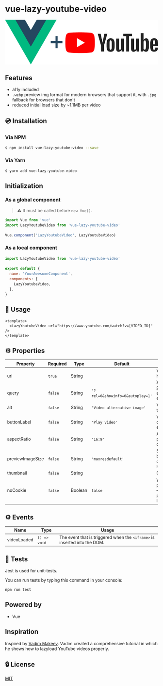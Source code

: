 # vue-lazy-youtube-video

![Vue.js logo plus YouTube logo](./assets/img.jpg)

## Features

- a11y included
- `.webp` preview img format for modern browsers that support it, with `.jpg` fallback for browsers that don't
- reduced initial load size by ~1.1MB per video

## 💿 Installation

### Via NPM

```bash
$ npm install vue-lazy-youtube-video --save
```

### Via Yarn

```bash
$ yarn add vue-lazy-youtube-video
```

## Initialization

### As a global component

> ⚠️ It must be called before `new Vue()`.

```js
import Vue from 'vue'
import LazyYoutubeVideo from 'vue-lazy-youtube-video'

Vue.component('LazyYoutubeVideo', LazyYoutubeVideo)
```

### As a local component

```js
import LazyYoutubeVideo from 'vue-lazy-youtube-video'

export default {
  name: 'YourAwesomeComponent',
  components: {
    LazyYoutubeVideo,
  },
}
```

## 🚀 Usage

```vue
<template>
  <LazyYoutubeVideo url="https://www.youtube.com/watch?v=[VIDEO_ID]" />
</template>
```

## ⚙️ Properties

| Property         | Required | Type    | Default                          | Description                                                                                                                        |
| ---------------- | -------- | ------- | -------------------------------- | ---------------------------------------------------------------------------------------------------------------------------------- |
| url              | `true`   | String  |                                  | Video `URL` in https://www.youtube.com/watch?v=VIDEO_ID format                                                                     |
| query            | `false`  | String  | `'?rel=0&showinfo=0&autoplay=1'` | [Query string](https://en.wikipedia.org/wiki/Query_string) which will be appended to the generated embed URL                       |
| alt              | `false`  | String  | `'Video alternative image'`      | Value of the `alt` attribute of the thumbnail `<img />` element                                                                    |
| buttonLabel      | `false`  | String  | `'Play video'`                   | Value of the `aria-label` attribute of the play `<button></button>` element. Improves a11y                                         |
| aspectRatio      | `false`  | String  | `'16:9'`                         | Aspect ratio. It helps to save proportions of the video on different container sizes                                               |
| previewImageSize | `false`  | String  | `'maxresdefault'`                | Size of the thumbnail, generated by YouTube. Available variants: `default`, `mqdefault`, `sddefault`, `hqdefault`, `maxresdefault` |
| thumbnail        | `false`  | String  |                                  | Custom video thumbnail                                                                                                             |
| noCookie         | `false`  | Boolean | `false`                          | Whether or not to enable privacy-enhanced mode. If `true` – component will insert `-nocookie` part into the generated embed link   |

## ⚙️ Events

| Name        | Type         | Usage                                                                     |
| ----------- | ------------ | ------------------------------------------------------------------------- |
| videoLoaded | `() => void` | The event that is triggered when the `<iframe>` is inserted into the DOM. |

## 💉 Tests

Jest is used for unit-tests.

You can run tests by typing this command in your console:

```bash
npm run test
```

## Powered by

- Vue

## Inspiration

Inspired by [Vadim Makeev](https://pepelsbey.net). Vadim created a comprehensive tutorial in which he shows how to lazyload YouTube videos properly.

## 🔒 License

[MIT](http://opensource.org/licenses/MIT)
